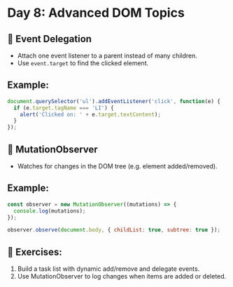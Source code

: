 
# Day 8: Advanced DOM Topics

## 🎯 Event Delegation
- Attach one event listener to a parent instead of many children.
- Use `event.target` to find the clicked element.

## Example:
```javascript
document.querySelector('ul').addEventListener('click', function(e) {
  if (e.target.tagName === 'LI') {
    alert('Clicked on: ' + e.target.textContent);
  }
});
```

## 👀 MutationObserver
- Watches for changes in the DOM tree (e.g. element added/removed).

## Example:
```javascript
const observer = new MutationObserver((mutations) => {
  console.log(mutations);
});

observer.observe(document.body, { childList: true, subtree: true });
```

## 📝 Exercises:
1. Build a task list with dynamic add/remove and delegate events.
2. Use MutationObserver to log changes when items are added or deleted.
